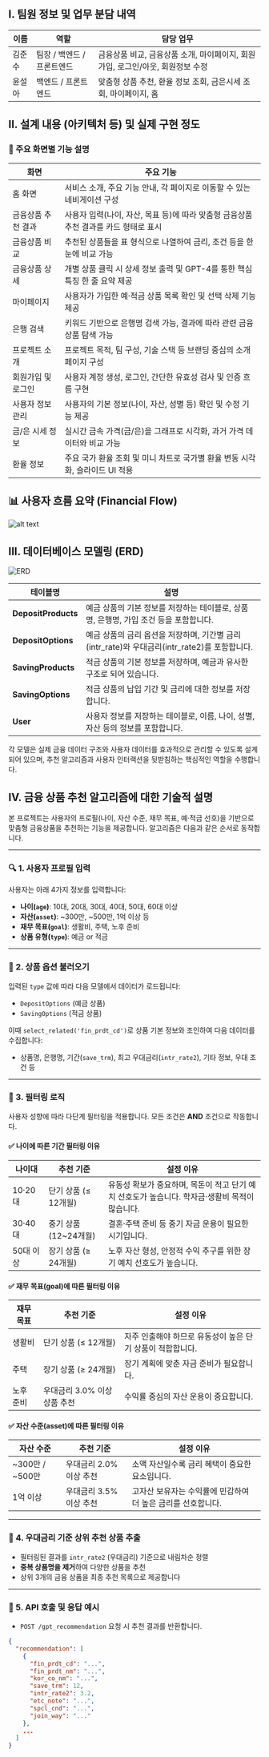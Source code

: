 ## I. 팀원 정보 및 업무 분담 내역
| 이름 | 역할 | 담당 업무 | 
|------|--------|-----------|
| 김준수 | 팀장 / 백엔드 / 프론트엔드 | 금융상품 비교, 금융상품 소개, 마이페이지, 회원가입, 로그인/아웃, 회원정보 수정
| 윤설아 | 백엔드 / 프론트엔드 | 맞춤형 상품 추천, 환율 정보 조회, 금은시세 조회, 마이페이지, 홈

## II. 설계 내용 (아키텍처 등) 및 실제 구현 정도
### 📄 주요 화면별 기능 설명

| 화면 | 주요 기능 |
|------|-----------|
| 홈 화면 | 서비스 소개, 주요 기능 안내, 각 페이지로 이동할 수 있는 네비게이션 구성 |
| 금융상품 추천 결과 | 사용자 입력(나이, 자산, 목표 등)에 따라 맞춤형 금융상품 추천 결과를 카드 형태로 표시 |
| 금융상품 비교 | 추천된 상품들을 표 형식으로 나열하여 금리, 조건 등을 한눈에 비교 가능 |
| 금융상품 상세 | 개별 상품 클릭 시 상세 정보 출력 및 GPT-4를 통한 핵심 특징 한 줄 요약 제공 |
| 마이페이지 | 사용자가 가입한 예·적금 상품 목록 확인 및 선택 삭제 기능 제공 |
| 은행 검색 | 키워드 기반으로 은행명 검색 가능, 결과에 따라 관련 금융상품 탐색 가능 |
| 프로젝트 소개 | 프로젝트 목적, 팀 구성, 기술 스택 등 브랜딩 중심의 소개 페이지 구성 |
| 회원가입 및 로그인 | 사용자 계정 생성, 로그인, 간단한 유효성 검사 및 인증 흐름 구현 |
| 사용자 정보 관리 | 사용자의 기본 정보(나이, 자산, 성별 등) 확인 및 수정 기능 제공 |
| 금/은 시세 정보 | 실시간 금속 가격(금/은)을 그래프로 시각화, 과거 가격 데이터와 비교 가능 |
| 환율 정보 | 주요 국가 환율 조회 및 미니 차트로 국가별 환율 변동 시각화, 슬라이드 UI 적용 |

## 📊 사용자 흐름 요약 (Financial Flow)
![alt text](./ChatGPT%20Image%202025년%205월%2027일%20오후%2002_37_16.png)

## III. 데이터베이스 모델링 (ERD)
![ERD](./erd.png)

| 테이블명              | 설명                                                                 |
|----------------------|----------------------------------------------------------------------|
| **DepositProducts**  | 예금 상품의 기본 정보를 저장하는 테이블로, 상품명, 은행명, 가입 조건 등을 포함합니다. |
| **DepositOptions**   | 예금 상품의 금리 옵션을 저장하며, 기간별 금리(intr_rate)와 우대금리(intr_rate2)를 포함합니다. |
| **SavingProducts**   | 적금 상품의 기본 정보를 저장하며, 예금과 유사한 구조로 되어 있습니다.               |
| **SavingOptions**    | 적금 상품의 납입 기간 및 금리에 대한 정보를 저장합니다.                            |
| **User**             | 사용자 정보를 저장하는 테이블로, 이름, 나이, 성별, 자산 등의 정보를 포함합니다.     |

각 모델은 실제 금융 데이터 구조와 사용자 데이터를 효과적으로 관리할 수 있도록 설계되어 있으며, 추천 알고리즘과 사용자 인터랙션을 뒷받침하는 핵심적인 역할을 수행합니다.

## IV. 금융 상품 추천 알고리즘에 대한 기술적 설명

본 프로젝트는 사용자의 프로필(나이, 자산 수준, 재무 목표, 예·적금 선호)을 기반으로 맞춤형 금융상품을 추천하는 기능을 제공합니다. 알고리즘은 다음과 같은 순서로 동작합니다.

---

### 🔍 1. 사용자 프로필 입력

사용자는 아래 4가지 정보를 입력합니다:

- **나이(`age`)**: 10대, 20대, 30대, 40대, 50대, 60대 이상
- **자산(`asset`)**: ~300만, ~500만, 1억 이상 등
- **재무 목표(`goal`)**: 생활비, 주택, 노후 준비
- **상품 유형(`type`)**: 예금 or 적금

---

### 🔧 2. 상품 옵션 불러오기

입력된 `type` 값에 따라 다음 모델에서 데이터가 로드됩니다:

- `DepositOptions` (예금 상품)
- `SavingOptions` (적금 상품)

이때 `select_related('fin_prdt_cd')`로 상품 기본 정보와 조인하여 다음 데이터를 수집합니다:

- 상품명, 은행명, 기간(`save_trm`), 최고 우대금리(`intr_rate2`), 기타 정보, 우대 조건 등

---

### 🧠 3. 필터링 로직

사용자 성향에 따라 다단계 필터링을 적용합니다. 모든 조건은 **AND** 조건으로 작동합니다.

#### ✅ 나이에 따른 기간 필터링 이유

| 나이대    | 추천 기준               | 설정 이유 |
|-----------|--------------------------|-----------|
| 10·20대   | 단기 상품 (≤ 12개월)     | 유동성 확보가 중요하며, 목돈이 적고 단기 예치 선호도가 높습니다. 학자금·생활비 목적이 많습니다. |
| 30·40대   | 중기 상품 (12~24개월)    | 결혼·주택 준비 등 중기 자금 운용이 필요한 시기입니다. |
| 50대 이상 | 장기 상품 (≥ 24개월)     | 노후 자산 형성, 안정적 수익 추구를 위한 장기 예치 선호도가 높습니다. |

#### ✅ 재무 목표(goal)에 따른 필터링 이유

| 재무 목표     | 추천 기준                   | 설정 이유 |
|--------------|------------------------------|-----------|
| 생활비        | 단기 상품 (≤ 12개월)         | 자주 인출해야 하므로 유동성이 높은 단기 상품이 적합합니다. |
| 주택          | 장기 상품 (≥ 24개월)         | 장기 계획에 맞춘 자금 준비가 필요합니다. |
| 노후 준비     | 우대금리 3.0% 이상 상품 추천 | 수익률 중심의 자산 운용이 중요합니다. |

#### ✅ 자산 수준(asset)에 따른 필터링 이유

| 자산 수준       | 추천 기준                  | 설정 이유 |
|------------------|-----------------------------|-----------|
| ~300만 / ~500만  | 우대금리 2.0% 이상 추천     | 소액 자산일수록 금리 혜택이 중요한 요소입니다. |
| 1억 이상         | 우대금리 3.5% 이상 추천     | 고자산 보유자는 수익률에 민감하여 더 높은 금리를 선호합니다. |

---

### 🌟 4. 우대금리 기준 상위 추천 상품 추출

- 필터링된 결과를 `intr_rate2` (우대금리) 기준으로 내림차순 정렬
- **중복 상품명을 제거**하여 다양한 상품을 추천
- 상위 3개의 금융 상품을 최종 추천 목록으로 제공합니다

---

### 🧾 5. API 호출 및 응답 예시

- `POST /gpt_recommendation` 요청 시 추천 결과를 반환합니다.

```json
{
  "recommendation": [
    {
      "fin_prdt_cd": "...",
      "fin_prdt_nm": "...",
      "kor_co_nm": "...",
      "save_trm": 12,
      "intr_rate2": 3.2,
      "etc_note": "...",
      "spcl_cnd": "...",
      "join_way": "..."
    },
    ...
  ]
}